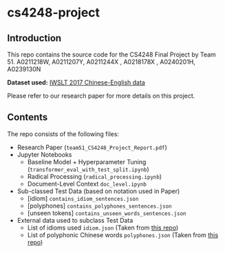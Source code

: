 # cs4248-project

## Introduction
This repo contains the source code for the CS4248 Final Project by Team 51.
A0211218W, A0211207Y, A0211244X , A0218178X , A0240201H, A0239130N

**Dataset used:** [IWSLT 2017 Chinese-English data](https://huggingface.co/datasets/iwslt2017)

Please refer to our research paper for more details on this project.

## Contents
The repo consists of the following files:
* Research Paper (`team51_CS4248_Project_Report.pdf`)
* Jupyter Notebooks
    * Baseline Model + Hyperparameter Tuning (`transformer_eval_with_test_split.ipynb`)
    * Radical Processing (`radical_processing.ipynb`)
    * Document-Level Context `doc_level.ipynb`
* Sub-classed Test Data (based on notation used in Paper)
    * [idiom] `contains_idiom_sentences.json`
    * [polyphones] `contains_polyphones_sentences.json`
    * [unseen tokens] `contains_unseen_words_sentences.json`
*  External data used to subclass Test Data 
    * List of idioms used `idiom.json` (Taken from [this repo](https://github.com/pwxcoo/chinese-xinhua/tree/master/data))
    * List of polyphonic Chinese words `polyphones.json` (Taken from [this repo](https://github.com/hjzin/PolyphoneDisambiguation))
